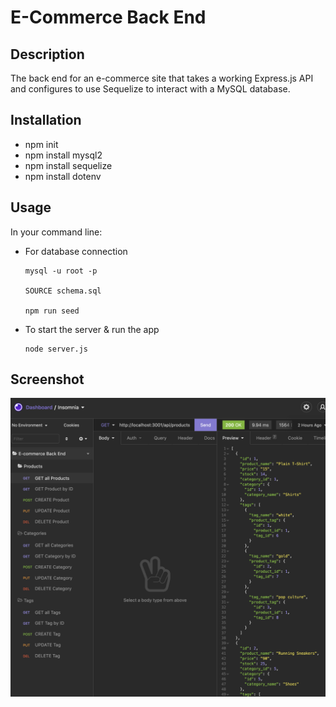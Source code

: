 # E-Commerce Back End

## Description
The back end for an e-commerce site that takes a working Express.js API and configures to use Sequelize to interact with a MySQL database.

## Installation
- npm init
- npm install mysql2
- npm install sequelize
- npm install dotenv

## Usage
In your command line:
- For database connection 
    ```
    mysql -u root -p

    SOURCE schema.sql

    npm run seed
- To start the server & run the app
    ```
    node server.js
## Screenshot
![Screenshot](assets/screenshot.png)

